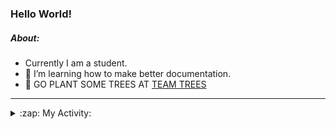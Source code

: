 ### Hello World!

##### About:
- Currently I am a student.
- 🌱 I’m learning how to make better documentation.
- 🌱 GO PLANT SOME TREES AT [TEAM TREES](https://teamtrees.org/)

---
<details>
  <summary>:zap: My Activity:</summary>
  
<!--START_SECTION:waka-->
![Code Time](http://img.shields.io/badge/Code%20Time-1%2C219%20hrs%2029%20mins-blue)

**I'm a Night 🦉** 

```text
🌞 Morning                1970 commits        ███░░░░░░░░░░░░░░░░░░░░░░   10.24 % 
🌆 Daytime                6504 commits        ████████░░░░░░░░░░░░░░░░░   33.80 % 
🌃 Evening                5520 commits        ███████░░░░░░░░░░░░░░░░░░   28.69 % 
🌙 Night                  5248 commits        ███████░░░░░░░░░░░░░░░░░░   27.27 % 
```
📅 **I'm Most Productive on Wednesday** 

```text
Monday                   2676 commits        ███░░░░░░░░░░░░░░░░░░░░░░   13.91 % 
Tuesday                  2642 commits        ███░░░░░░░░░░░░░░░░░░░░░░   13.73 % 
Wednesday                4527 commits        ██████░░░░░░░░░░░░░░░░░░░   23.53 % 
Thursday                 2518 commits        ███░░░░░░░░░░░░░░░░░░░░░░   13.09 % 
Friday                   2036 commits        ███░░░░░░░░░░░░░░░░░░░░░░   10.58 % 
Saturday                 1659 commits        ██░░░░░░░░░░░░░░░░░░░░░░░   08.62 % 
Sunday                   3184 commits        ████░░░░░░░░░░░░░░░░░░░░░   16.55 % 
```


📊 **This Week I Spent My Time On** 

```text
🔥 Editors: 
VS Code                  6 hrs 50 mins       ██████████████████░░░░░░░   70.71 % 
Android Studio           1 hr 52 mins        █████░░░░░░░░░░░░░░░░░░░░   19.43 % 
IntelliJ                 57 mins             ██░░░░░░░░░░░░░░░░░░░░░░░   09.85 % 

🐱‍💻 Projects: 
chacha-chaudhary-web     3 hrs               ████████░░░░░░░░░░░░░░░░░   31.12 % 
dev-pro-tips-bot         2 hrs 40 mins       ███████░░░░░░░░░░░░░░░░░░   27.68 % 
apiworkofcc              1 hr 11 mins        ███░░░░░░░░░░░░░░░░░░░░░░   12.33 % 
py-series                45 mins             ██░░░░░░░░░░░░░░░░░░░░░░░   07.84 % 
QA-Application           40 mins             ██░░░░░░░░░░░░░░░░░░░░░░░   06.98 % 
```


 Last Updated on 05/10/2023 19:10:33 UTC
<!--END_SECTION:waka-->
</details>
